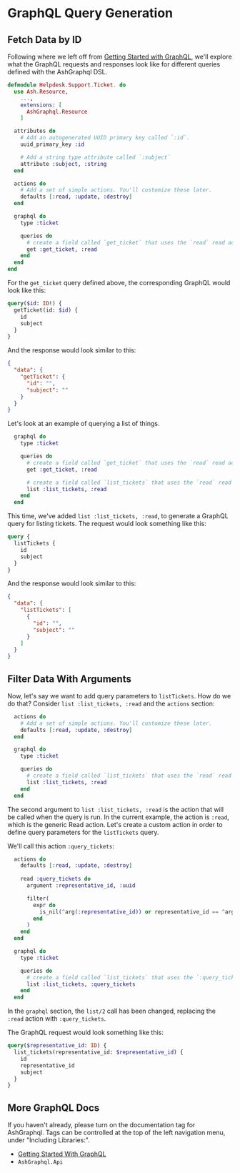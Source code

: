 # GraphQL Query Generation

## Fetch Data by ID

Following where we left off from [Getting Started with GraphQL](/documentation/tutorials/getting-started-with-graphql.md), we'll explore what the GraphQL
requests and responses look like for different queries defined with the AshGraphql DSL.

```elixir
defmodule Helpdesk.Support.Ticket. do
  use Ash.Resource,
    ...,
    extensions: [
      AshGraphql.Resource
    ]

  attributes do
    # Add an autogenerated UUID primary key called `:id`.
    uuid_primary_key :id

    # Add a string type attribute called `:subject`
    attribute :subject, :string
  end

  actions do
    # Add a set of simple actions. You'll customize these later.
    defaults [:read, :update, :destroy]
  end

  graphql do
    type :ticket

    queries do
      # create a field called `get_ticket` that uses the `read` read action to fetch a single ticket
      get :get_ticket, :read 
    end
  end
end
```

For the `get_ticket` query defined above, the corresponding GraphQL would look like this:

```graphql
query($id: ID!) {
  getTicket(id: $id) {
    id
    subject
  }
}
```

And the response would look similar to this:

```json
{
  "data": {
    "getTicket": {
      "id": "",
      "subject": ""
    }
  }
}
```

Let's look at an example of querying a list of things.

```elixir
  graphql do
    type :ticket

    queries do
      # create a field called `get_ticket` that uses the `read` read action to fetch a single ticket
      get :get_ticket, :read 

      # create a field called `list_tickets` that uses the `read` read action to fetch a list of tickets
      list :list_tickets, :read 
    end
  end
```

This time, we've added `list :list_tickets, :read`, to generate a GraphQL query for listing tickets.
The request would look something like this:

```graphql
query {
  listTickets {
    id
    subject
  }
}
```

And the response would look similar to this:

```json
{
  "data": {
    "listTickets": [
      {
        "id": "",
        "subject": ""
      }
    ]
  }
}
```

## Filter Data With Arguments

Now, let's say we want to add query parameters to `listTickets`. How do we do that?
Consider `list :list_tickets, :read` and the `actions` section:

```elixir
  actions do
    # Add a set of simple actions. You'll customize these later.
    defaults [:read, :update, :destroy]
  end

  graphql do
    type :ticket

    queries do
      # create a field called `list_tickets` that uses the `read` read action to fetch a list of tickets
      list :list_tickets, :read 
    end
  end
```

The second argument to `list :list_tickets, :read` is the action that will be called when the query is run.
In the current example, the action is `:read`, which is the generic Read action.
Let's create a custom action in order to define query parameters for the `listTickets` query.

We'll call this action `:query_tickets`:

```elixir
  actions do
    defaults [:read, :update, :destroy]
    
    read :query_tickets do
      argument :representative_id, :uuid

      filter(
        expr do
          is_nil(^arg(:representative_id)) or representative_id == ^arg(:representative_id)
        end
      )
    end
  end

  graphql do
    type :ticket

    queries do
      # create a field called `list_tickets` that uses the `:query_tickets` read action to fetch a list of tickets
      list :list_tickets, :query_tickets
    end
  end
```

In the `graphql` section, the `list/2` call has been changed, replacing the `:read` action with `:query_tickets`.

The GraphQL request would look something like this:

```graphql
query($representative_id: ID) {
  list_tickets(representative_id: $representative_id) {
    id
    representative_id
    subject
  }
}
```

## More GraphQL Docs

If you haven't already, please turn on the documentation tag for AshGraphql. Tags can be controlled
at the top of the left navigation menu, under "Including Libraries:".

- [Getting Started With GraphQL](/documentation/tutorials/getting-started-with-graphql.md)
- `AshGraphql.Api`
